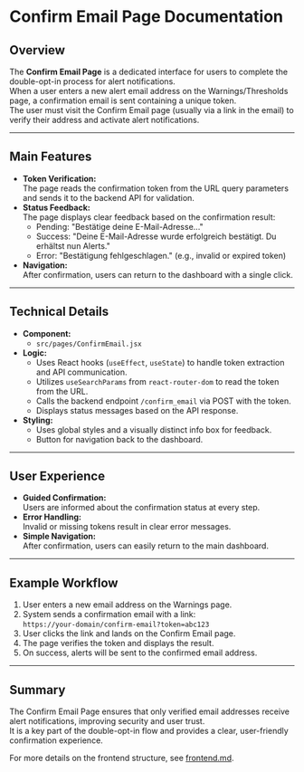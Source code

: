 # Confirm Email Page Documentation

## Overview

The **Confirm Email Page** is a dedicated interface for users to complete the double-opt-in process for alert notifications.  
When a user enters a new alert email address on the Warnings/Thresholds page, a confirmation email is sent containing a unique token.  
The user must visit the Confirm Email page (usually via a link in the email) to verify their address and activate alert notifications.

---

## Main Features

- **Token Verification:**  
  The page reads the confirmation token from the URL query parameters and sends it to the backend API for validation.
- **Status Feedback:**  
  The page displays clear feedback based on the confirmation result:
  - Pending: "Bestätige deine E-Mail-Adresse..."
  - Success: "Deine E-Mail-Adresse wurde erfolgreich bestätigt. Du erhältst nun Alerts."
  - Error: "Bestätigung fehlgeschlagen." (e.g., invalid or expired token)
- **Navigation:**  
  After confirmation, users can return to the dashboard with a single click.

---

## Technical Details

- **Component:**  
  - `src/pages/ConfirmEmail.jsx`
- **Logic:**  
  - Uses React hooks (`useEffect`, `useState`) to handle token extraction and API communication.
  - Utilizes `useSearchParams` from `react-router-dom` to read the token from the URL.
  - Calls the backend endpoint `/confirm_email` via POST with the token.
  - Displays status messages based on the API response.
- **Styling:**  
  - Uses global styles and a visually distinct info box for feedback.
  - Button for navigation back to the dashboard.

---

## User Experience

- **Guided Confirmation:**  
  Users are informed about the confirmation status at every step.
- **Error Handling:**  
  Invalid or missing tokens result in clear error messages.
- **Simple Navigation:**  
  After confirmation, users can easily return to the main dashboard.

---

## Example Workflow

1. User enters a new email address on the Warnings page.
2. System sends a confirmation email with a link:  
   `https://your-domain/confirm-email?token=abc123`
3. User clicks the link and lands on the Confirm Email page.
4. The page verifies the token and displays the result.
5. On success, alerts will be sent to the confirmed email address.

---

## Summary

The Confirm Email Page ensures that only verified email addresses receive alert notifications, improving security and user trust.  
It is a key part of the double-opt-in flow and provides a clear, user-friendly confirmation experience.

For more details on the frontend structure, see [frontend.md](./frontend.md).